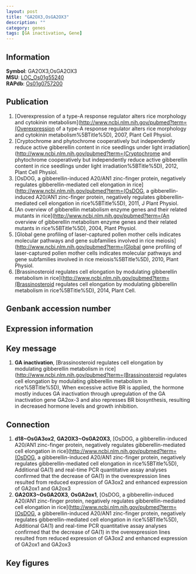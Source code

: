```yaml
---
layout: post
title: "GA2OX3,OsGA2OX3"
description: ""
category: genes
tags: [GA inactivation, Gene]
---
```


## Information
__Symbol__: GA2OX3,OsGA2OX3  
__MSU__: [LOC_Os01g55240](http://rice.plantbiology.msu.edu/cgi-bin/ORF_infopage.cgi?orf=LOC_Os01g55240)  
__RAPdb__: [Os01g0757200](http://rapdb.dna.affrc.go.jp/viewer/gbrowse_details/irgsp1?name=Os01g0757200)  

## Publication
1. [Overexpression of a type-A response regulator alters rice morphology and cytokinin metabolism](http://www.ncbi.nlm.nih.gov/pubmed?term=(Overexpression of a type-A response regulator alters rice morphology and cytokinin metabolism%5BTitle%5D), 2007, Plant Cell Physiol.
2. [Cryptochrome and phytochrome cooperatively but independently reduce active gibberellin content in rice seedlings under light irradiation](http://www.ncbi.nlm.nih.gov/pubmed?term=(Cryptochrome and phytochrome cooperatively but independently reduce active gibberellin content in rice seedlings under light irradiation%5BTitle%5D), 2012, Plant Cell Physiol.
3. [OsDOG, a gibberellin-induced A20/AN1 zinc-finger protein, negatively regulates gibberellin-mediated cell elongation in rice](http://www.ncbi.nlm.nih.gov/pubmed?term=(OsDOG, a gibberellin-induced A20/AN1 zinc-finger protein, negatively regulates gibberellin-mediated cell elongation in rice%5BTitle%5D), 2011, J Plant Physiol.
4. [An overview of gibberellin metabolism enzyme genes and their related mutants in rice](http://www.ncbi.nlm.nih.gov/pubmed?term=(An overview of gibberellin metabolism enzyme genes and their related mutants in rice%5BTitle%5D), 2004, Plant Physiol.
5. [Global gene profiling of laser-captured pollen mother cells indicates molecular pathways and gene subfamilies involved in rice meiosis](http://www.ncbi.nlm.nih.gov/pubmed?term=(Global gene profiling of laser-captured pollen mother cells indicates molecular pathways and gene subfamilies involved in rice meiosis%5BTitle%5D), 2010, Plant Physiol.
6. [Brassinosteroid regulates cell elongation by modulating gibberellin metabolism in rice](http://www.ncbi.nlm.nih.gov/pubmed?term=(Brassinosteroid regulates cell elongation by modulating gibberellin metabolism in rice%5BTitle%5D), 2014, Plant Cell.

## Genbank accession number

## Expression information

## Key message
1. __GA inactivation__, [Brassinosteroid regulates cell elongation by modulating gibberellin metabolism in rice](http://www.ncbi.nlm.nih.gov/pubmed?term=(Brassinosteroid regulates cell elongation by modulating gibberellin metabolism in rice%5BTitle%5D), When excessive active BR is applied, the hormone mostly induces GA inactivation through upregulation of the GA inactivation gene GA2ox-3 and also represses BR biosynthesis, resulting in decreased hormone levels and growth inhibition.

## Connection
1. __d18~OsGA3ox2__, __GA2OX3~OsGA2OX3__, [OsDOG, a gibberellin-induced A20/AN1 zinc-finger protein, negatively regulates gibberellin-mediated cell elongation in rice](http://www.ncbi.nlm.nih.gov/pubmed?term=(OsDOG, a gibberellin-induced A20/AN1 zinc-finger protein, negatively regulates gibberellin-mediated cell elongation in rice%5BTitle%5D),  Additional GA(1) and real-time PCR quantitative assay analyses confirmed that the decrease of GA(1) in the overexpression lines resulted from reduced expression of GA3ox2 and enhanced expression of GA2ox1 and GA2ox3
2. __GA2OX3~OsGA2OX3__, __OsGA2ox1__, [OsDOG, a gibberellin-induced A20/AN1 zinc-finger protein, negatively regulates gibberellin-mediated cell elongation in rice](http://www.ncbi.nlm.nih.gov/pubmed?term=(OsDOG, a gibberellin-induced A20/AN1 zinc-finger protein, negatively regulates gibberellin-mediated cell elongation in rice%5BTitle%5D),  Additional GA(1) and real-time PCR quantitative assay analyses confirmed that the decrease of GA(1) in the overexpression lines resulted from reduced expression of GA3ox2 and enhanced expression of GA2ox1 and GA2ox3

## Key figures


